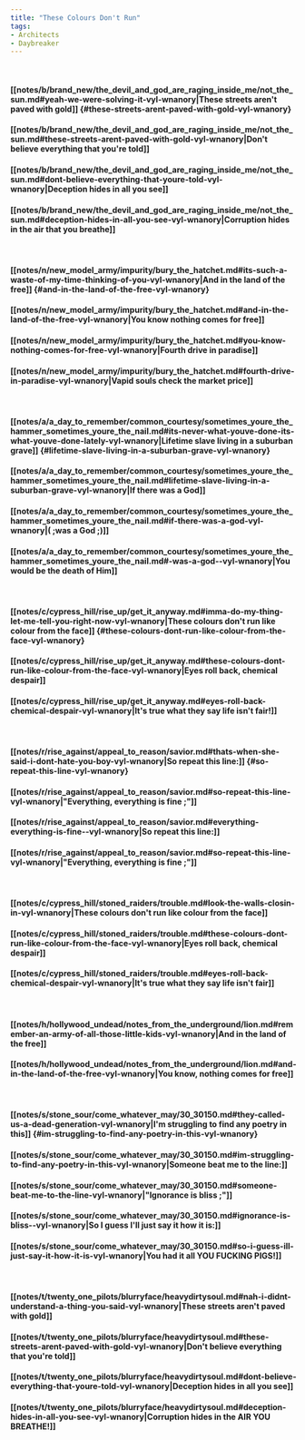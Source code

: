 ```yaml
---
title: "These Colours Don't Run"
tags:
- Architects
- Daybreaker
---
```

&nbsp;
#### [[notes/b/brand_new/the_devil_and_god_are_raging_inside_me/not_the_sun.md#yeah-we-were-solving-it-vyl-wnanory|These streets aren't paved with gold]] {#these-streets-arent-paved-with-gold-vyl-wnanory}
#### [[notes/b/brand_new/the_devil_and_god_are_raging_inside_me/not_the_sun.md#these-streets-arent-paved-with-gold-vyl-wnanory|Don't believe everything that you're told]]
#### [[notes/b/brand_new/the_devil_and_god_are_raging_inside_me/not_the_sun.md#dont-believe-everything-that-youre-told-vyl-wnanory|Deception hides in all you see]]
#### [[notes/b/brand_new/the_devil_and_god_are_raging_inside_me/not_the_sun.md#deception-hides-in-all-you-see-vyl-wnanory|Corruption hides in the air that you breathe]]
&nbsp;
#### [[notes/n/new_model_army/impurity/bury_the_hatchet.md#its-such-a-waste-of-my-time-thinking-of-you-vyl-wnanory|And in the land of the free]] {#and-in-the-land-of-the-free-vyl-wnanory}
#### [[notes/n/new_model_army/impurity/bury_the_hatchet.md#and-in-the-land-of-the-free-vyl-wnanory|You know nothing comes for free]]
#### [[notes/n/new_model_army/impurity/bury_the_hatchet.md#you-know-nothing-comes-for-free-vyl-wnanory|Fourth drive in paradise]]
#### [[notes/n/new_model_army/impurity/bury_the_hatchet.md#fourth-drive-in-paradise-vyl-wnanory|Vapid souls check the market price]]
&nbsp;
#### [[notes/a/a_day_to_remember/common_courtesy/sometimes_youre_the_hammer_sometimes_youre_the_nail.md#its-never-what-youve-done-its-what-youve-done-lately-vyl-wnanory|Lifetime slave living in a suburban grave]] {#lifetime-slave-living-in-a-suburban-grave-vyl-wnanory}
#### [[notes/a/a_day_to_remember/common_courtesy/sometimes_youre_the_hammer_sometimes_youre_the_nail.md#lifetime-slave-living-in-a-suburban-grave-vyl-wnanory|If there was a God]]
#### [[notes/a/a_day_to_remember/common_courtesy/sometimes_youre_the_hammer_sometimes_youre_the_nail.md#if-there-was-a-god-vyl-wnanory|( ;was a God ;)]]
#### [[notes/a/a_day_to_remember/common_courtesy/sometimes_youre_the_hammer_sometimes_youre_the_nail.md#-was-a-god--vyl-wnanory|You would be the death of Him]]
&nbsp;
#### [[notes/c/cypress_hill/rise_up/get_it_anyway.md#imma-do-my-thing-let-me-tell-you-right-now-vyl-wnanory|These colours don't run like colour from the face]] {#these-colours-dont-run-like-colour-from-the-face-vyl-wnanory}
#### [[notes/c/cypress_hill/rise_up/get_it_anyway.md#these-colours-dont-run-like-colour-from-the-face-vyl-wnanory|Eyes roll back, chemical despair]]
#### [[notes/c/cypress_hill/rise_up/get_it_anyway.md#eyes-roll-back-chemical-despair-vyl-wnanory|It's true what they say  life isn't fair!]]
&nbsp;
#### [[notes/r/rise_against/appeal_to_reason/savior.md#thats-when-she-said-i-dont-hate-you-boy-vyl-wnanory|So repeat this line:]] {#so-repeat-this-line-vyl-wnanory}
#### [[notes/r/rise_against/appeal_to_reason/savior.md#so-repeat-this-line-vyl-wnanory|"Everything, everything is fine ;"]]
#### [[notes/r/rise_against/appeal_to_reason/savior.md#everything-everything-is-fine--vyl-wnanory|So repeat this line:]]
#### [[notes/r/rise_against/appeal_to_reason/savior.md#so-repeat-this-line-vyl-wnanory|"Everything, everything is fine ;"]]
&nbsp;
#### [[notes/c/cypress_hill/stoned_raiders/trouble.md#look-the-walls-closin-in-vyl-wnanory|These colours don't run like colour from the face]]
#### [[notes/c/cypress_hill/stoned_raiders/trouble.md#these-colours-dont-run-like-colour-from-the-face-vyl-wnanory|Eyes roll back, chemical despair]]
#### [[notes/c/cypress_hill/stoned_raiders/trouble.md#eyes-roll-back-chemical-despair-vyl-wnanory|It's true what they say  life isn't fair]]
&nbsp;
#### [[notes/h/hollywood_undead/notes_from_the_underground/lion.md#remember-an-army-of-all-those-little-kids-vyl-wnanory|And in the land of the free]]
#### [[notes/h/hollywood_undead/notes_from_the_underground/lion.md#and-in-the-land-of-the-free-vyl-wnanory|You know, nothing comes for free]]
&nbsp;
#### [[notes/s/stone_sour/come_whatever_may/30_30150.md#they-called-us-a-dead-generation-vyl-wnanory|I'm struggling to find any poetry in this]] {#im-struggling-to-find-any-poetry-in-this-vyl-wnanory}
#### [[notes/s/stone_sour/come_whatever_may/30_30150.md#im-struggling-to-find-any-poetry-in-this-vyl-wnanory|Someone beat me to the line:]]
#### [[notes/s/stone_sour/come_whatever_may/30_30150.md#someone-beat-me-to-the-line-vyl-wnanory|"Ignorance is bliss ;"]]
#### [[notes/s/stone_sour/come_whatever_may/30_30150.md#ignorance-is-bliss--vyl-wnanory|So I guess I'll just say it how it is:]]
#### [[notes/s/stone_sour/come_whatever_may/30_30150.md#so-i-guess-ill-just-say-it-how-it-is-vyl-wnanory|You had it all  YOU FUCKING PIGS!]]
&nbsp;
#### [[notes/t/twenty_one_pilots/blurryface/heavydirtysoul.md#nah-i-didnt-understand-a-thing-you-said-vyl-wnanory|These streets aren't paved with gold]]
#### [[notes/t/twenty_one_pilots/blurryface/heavydirtysoul.md#these-streets-arent-paved-with-gold-vyl-wnanory|Don't believe everything that you're told]]
#### [[notes/t/twenty_one_pilots/blurryface/heavydirtysoul.md#dont-believe-everything-that-youre-told-vyl-wnanory|Deception hides in all you see]]
#### [[notes/t/twenty_one_pilots/blurryface/heavydirtysoul.md#deception-hides-in-all-you-see-vyl-wnanory|Corruption hides in the AIR  YOU  BREATHE!]]
